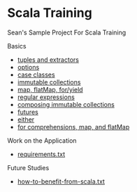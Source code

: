 Scala Training
===
Sean's Sample Project For Scala Training

Basics

* [tuples and extractors](core/src/test/scala/com/seanshubin/scala/training/core/TuplesAndExtractorsSuite.scala)
* [options](core/src/test/scala/com/seanshubin/scala/training/core/OptionSuite.scala)
* [case classes](core/src/test/scala/com/seanshubin/scala/training/core/CaseClassSuite.scala)
* [immutable collections](core/src/test/scala/com/seanshubin/scala/training/core/CollectionSuite.scala)
* [map, flatMap, for/yield](core/src/test/scala/com/seanshubin/scala/training/core/MapFlatMapForYield.scala)
* [regular expressions](core/src/test/scala/com/seanshubin/scala/training/core/RegexExtractorSuite.scala)
* [composing immutable collections](core/src/test/scala/com/seanshubin/scala/training/core/TypesOfLoopsSuite.scala)
* [futures](core/src/test/scala/com/seanshubin/scala/training/core/FutureSuite.scala)
* [either](core/src/test/scala/com/seanshubin/scala/training/core/EitherSuite.scala)
* [for comprehensions, map, and flatMap](core/src/test/scala/com/seanshubin/scala/training/core/OptionMapFlatMapForYieldSuite)

Work on the Application

- [requirements.txt](http://github.com/SeanShubin/scala-training/blob/master/requirements.txt)

Future Studies

- [how-to-benefit-from-scala.txt](http://github.com/SeanShubin/scala-training/blob/master/how-to-benefit-from-scala.txt)

